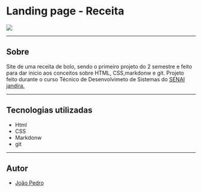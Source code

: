# Landing page - Receita


![](./image.png )

---
## Sobre
Site de uma receita de bolo, sendo o primeiro projeto do 2 semestre e feito para dar inicio aos conceitos sobre HTML, CSS,markdonw e git. Projeto feito durante o curso Técnico de Desenvolvimeto de Sistemas do [SENAI jandira.](https://sp.senai.br/unidade/jandira/)

---

## Tecnologias utilizadas
- Html
- CSS
- Markdonw
- git

---
## Autor

- [João Pedro]()

